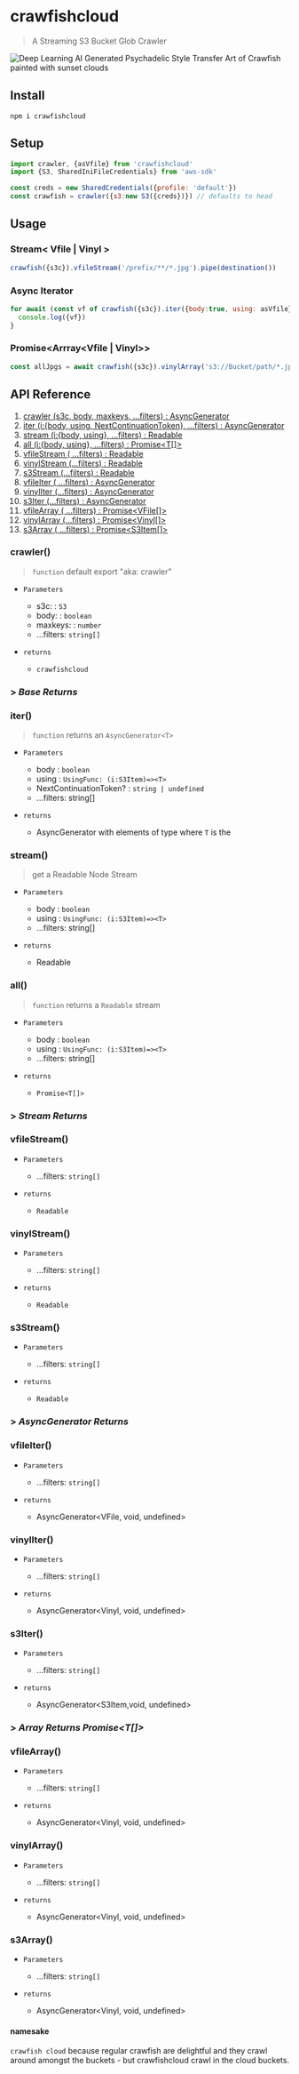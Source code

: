 # crawfishcloud

> A Streaming S3 Bucket Glob Crawler

![Deep Learning AI Generated Psychadelic Style Transfer Art of Crawfish painted with sunset clouds](/imgs/deepart2.jpg)

## Install

`npm i crawfishcloud`

## Setup

```js
import crawler, {asVfile} from 'crawfishcloud'
import {S3, SharedIniFileCredentials} from 'aws-sdk'

const creds = new SharedCredentials({profile: 'default'})
const crawfish = crawler({s3:new S3({creds})}) // defaults to head

```

## Usage

### Stream< Vfile | Vinyl >

```js
crawfish({s3c}).vfileStream('/prefix/**/*.jpg').pipe(destination())
```

### Async Iterator

```js
for await (const vf of crawfish({s3c}).iter({body:true, using: asVfile}, 's3://Bucket/path/*.jpg' )){
  console.log({vf})
}
```

### Promise<Arrray<Vfile | Vinyl>>

```js
const allJpgs = await crawfish({s3c}).vinylArray('s3://Bucket/path/*.jpg')
```

## API Reference 

1. [crawler (s3c, body, maxkeys, ...filters) : AsyncGenerator](#crawler)
1. [iter (i:{body, using, NextContinuationToken}, ...filters) : AsyncGenerator](#iter)
1. [stream (i:{body, using}, ...filters) : Readable](#stream)
1. [all (i:{body, using}, ...filters) : Promise<T[]>](#all)
1. [vfileStream ( ...filters) : Readable](#vfileStream)
1. [vinylStream (...filters) : Readable](#vinylStream)
1. [s3Stream (...filters) : Readable](#s3Stream)
1. [vfileIter ( ...filters) : AsyncGenerator](#vfileIter)
1. [vinylIter (...filters) : AsyncGenerator](#vinylIter)
1. [s3Iter (...filters) : AsyncGenerator](#s3Iter)
1. [vfileArray ( ...filters) : Promise<VFile[]>](#vfileArray)
1. [vinylArray (...filters) : Promise<Vinyl[]>](#vinylArray)
1. [s3Array ( ...filters) : Promise<S3Item[]>](#s3Array)

### crawler()

> `function` default export "aka: crawler"

- `Parameters`

  - s3c: : `S3`
  - body: : `boolean`
  - maxkeys: : `number`
  - ...filters: `string[]`

- `returns`
  - `crawfishcloud`


### > *Base Returns* 
### **iter()**

> `function` returns an `AsyncGenerator<T>`

-  `Parameters`

    - body : `boolean`
    - using : `UsingFunc: (i:S3Item)=><T>`
    - NextContinuationToken? : `string | undefined`
    - ...filters: string[]

-  `returns`

    - AsyncGenerator with elements of type<T> where `T` is the 

### **stream()**

> get a Readable Node Stream

- `Parameters`

  - body : `boolean`
  - using : `UsingFunc: (i:S3Item)=><T>`
  - ...filters: string[]

- `returns`

  - Readable


### **all()**

> `function` returns a `Readable` stream

-  `Parameters`

    - body : `boolean`
    - using : `UsingFunc: (i:S3Item)=><T>`
    - ...filters: string[]

- `returns` 

  - `Promise<T[]>`



### > *Stream Returns* 

### **vfileStream()**

-  `Parameters`

    - ...filters: `string[]`

- `returns`

  - `Readable`

### **vinylStream()**

-  `Parameters`

    - ...filters: `string[]`

- `returns`

    - `Readable`

### **s3Stream()**

-  `Parameters`

    - ...filters: `string[]`

-  `returns`

    - `Readable`


### > *AsyncGenerator Returns* 

### **vfileIter()**

-  `Parameters`

    - ...filters: `string[]`

-  `returns`

    - AsyncGenerator<VFile, void, undefined>


### **vinylIter()**

-  `Parameters`

    - ...filters: `string[]`

-  `returns`

    - AsyncGenerator<Vinyl, void, undefined>


### **s3Iter()**

-  `Parameters`

    - ...filters: `string[]`

-  `returns`

    - AsyncGenerator<S3Item,void, undefined>



### > *Array Returns Promise<T[]>* 

### **vfileArray()**

-  `Parameters`

    - ...filters: `string[]`

-  `returns`

    - AsyncGenerator<Vinyl, void, undefined>

### **vinylArray()**

-  `Parameters`

    - ...filters: `string[]`

-  `returns`

    - AsyncGenerator<Vinyl, void, undefined>

### **s3Array()**

-  `Parameters`

    - ...filters: `string[]`

-  `returns`

    - AsyncGenerator<Vinyl, void, undefined>


#### namesake
`crawfish cloud` because regular crawfish are delightful and they crawl around amongst the buckets - but crawfishcloud crawl in the cloud buckets.
